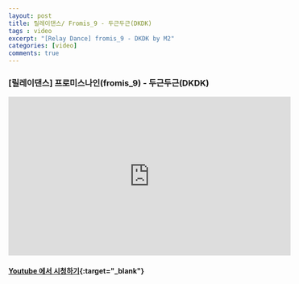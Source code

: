 ```yaml
---
layout: post
title: 릴레이댄스/ Fromis_9 - 두근두근(DKDK)
tags : video
excerpt: "[Relay Dance] fromis_9 - DKDK by M2"
categories: [video]
comments: true
---
```


### [릴레이댄스] 프로미스나인(fromis_9) - 두근두근(DKDK)

<iframe width="560" height="315" src="https://www.youtube.com/embed/PEBhTREkd8g?rel=0" frameborder="0" allow="autoplay; encrypted-media" allowfullscreen></iframe>

#### [Youtube 에서 시청하기](https://www.youtube.com/watch?v=PEBhTREkd8g){:target="_blank"}
